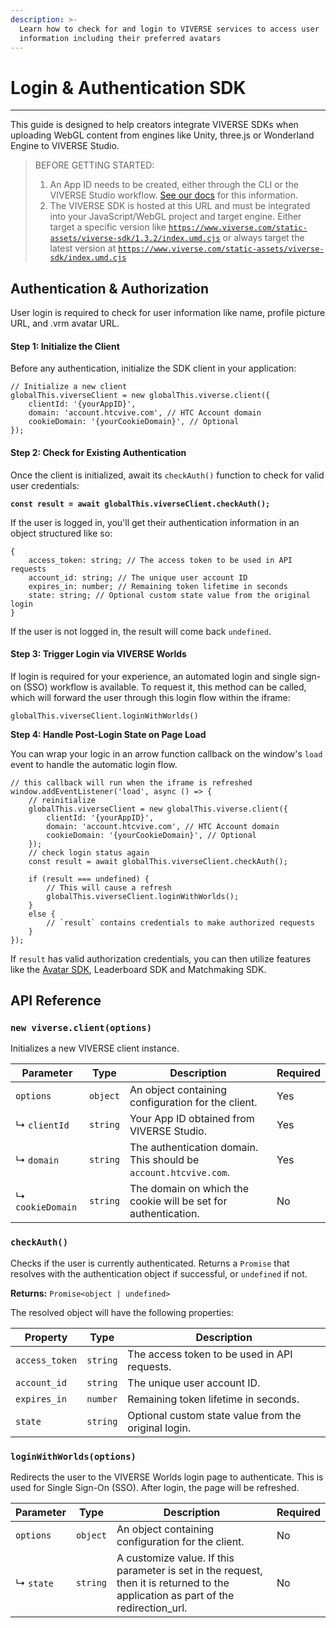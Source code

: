 ```yaml
---
description: >-
  Learn how to check for and login to VIVERSE services to access user
  information including their preferred avatars
---
```


# Login & Authentication SDK

***

This guide is designed to help creators integrate VIVERSE SDKs when uploading WebGL content from engines like Unity, three.js or Wonderland Engine to VIVERSE Studio.

> BEFORE GETTING STARTED:
>
> 1. An App ID needs to be created, either through the CLI or the VIVERSE Studio workflow. [See our docs](https://app.gitbook.com/s/4pMiThqqrBzfvP8uy5am/publishing-with-your-viverse-account#the-viverse-studio-interface) for this information.
> 2. The VIVERSE SDK is hosted at this URL and must be integrated into your JavaScript/WebGL project and target engine. Either target a specific version like  [`https://www.viverse.com/static-assets/viverse-sdk/1.3.2/index.umd.cjs`](https://www.viverse.com/static-assets/viverse-sdk/1.3.2/index.umd.cjs) or always target the latest version at [`https://www.viverse.com/static-assets/viverse-sdk/index.umd.cjs`](https://www.viverse.com/static-assets/viverse-sdk/index.umd.cjs)

## Authentication & Authorization

User login is required to check for user information like name, profile picture URL, and .vrm avatar URL.

#### Step 1: **Initialize the Client**

Before any authentication, initialize the SDK client in your application:

```
// Initialize a new client
globalThis.viverseClient = new globalThis.viverse.client({
    clientId: '{yourAppID}',
    domain: 'account.htcvive.com', // HTC Account domain
    cookieDomain: '{yourCookieDomain}', // Optional
});
```

#### Step 2: Check for Existing Authentication

Once the client is initialized, await its `checkAuth()` function to check for valid user credentials:

<pre><code><strong>const result = await globalThis.viverseClient.checkAuth();
</strong></code></pre>

If the user is logged in, you'll get their authentication information in an object structured like so:

```
{
    access_token: string; // The access token to be used in API requests
    account_id: string; // The unique user account ID
    expires_in: number; // Remaining token lifetime in seconds
    state: string; // Optional custom state value from the original login
}
```

If the user is not logged in, the result will come back `undefined`.

#### Step 3: **Trigger Login via VIVERSE Worlds**

If login is required for your experience, an automated login and single sign-on (SSO) workflow is available. To request it, this method can be called, which will forward the user through this login flow within the iframe:

```
globalThis.viverseClient.loginWithWorlds()
```

**Step 4: Handle Post-Login State on Page Load**

You can wrap your logic in an arrow function callback on the window's `load` event to handle the automatic login flow.

```
// this callback will run when the iframe is refreshed
window.addEventListener('load', async () => {
    // reinitialize
    globalThis.viverseClient = new globalThis.viverse.client({
        clientId: '{yourAppID}',
        domain: 'account.htcvive.com', // HTC Account domain
        cookieDomain: '{yourCookieDomain}', // Optional
    });
    // check login status again
    const result = await globalThis.viverseClient.checkAuth();
    
    if (result === undefined) {
        // This will cause a refresh
        globalThis.viverseClient.loginWithWorlds();
    }
    else {
        // `result` contains credentials to make authorized requests 
    }
});
```

If `result` has valid authorization credentials, you can then utilize features like the [Avatar SDK](../avatar-sdk.md), Leaderboard SDK and Matchmaking SDK.

## API Reference

### `new viverse.client(options)`

Initializes a new VIVERSE client instance.

| Parameter        | Type     | Description                                                      | Required |
| ---------------- | -------- | ---------------------------------------------------------------- | -------- |
| `options`        | `object` | An object containing configuration for the client.               | Yes      |
| ↳ `clientId`     | `string` | Your App ID obtained from VIVERSE Studio.                        | Yes      |
| ↳ `domain`       | `string` | The authentication domain. This should be `account.htcvive.com`. | Yes      |
| ↳ `cookieDomain` | `string` | The domain on which the cookie will be set for authentication.   | No       |

### `checkAuth()`

Checks if the user is currently authenticated. Returns a `Promise` that resolves with the authentication object if successful, or `undefined` if not.

**Returns:** `Promise<object | undefined>`

The resolved object will have the following properties:

| Property       | Type     | Description                                          |
| -------------- | -------- | ---------------------------------------------------- |
| `access_token` | `string` | The access token to be used in API requests.         |
| `account_id`   | `string` | The unique user account ID.                          |
| `expires_in`   | `number` | Remaining token lifetime in seconds.                 |
| `state`        | `string` | Optional custom state value from the original login. |

### `loginWithWorlds(options)`

Redirects the user to the VIVERSE Worlds login page to authenticate. This is used for Single Sign-On (SSO). After login, the page will be refreshed.

| Parameter | Type     | Description                                                                                                                         | Required |
| --------- | -------- | ----------------------------------------------------------------------------------------------------------------------------------- | -------- |
| `options` | `object` | An object containing configuration for the client.                                                                                  | No       |
| ↳ `state` | `string` | A customize value. If this parameter is set in the request, then it is returned to the application as part of the redirection\_url. | No       |
